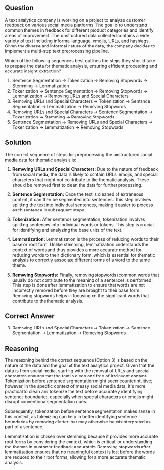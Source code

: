 ## Question
A text analytics company is working on a project to analyze customer feedback on various social media platforms. The goal is to understand common themes in feedback for different product categories and identify areas of improvement. The unstructured data collected contains a wide variety of text including informal language, emojis, URLs, and hashtags. Given the diverse and informal nature of the data, the company decides to implement a multi-step text preprocessing pipeline.

Which of the following sequences best outlines the steps they should take to prepare the data for thematic analysis, ensuring efficient processing and accurate insight extraction?

1. Sentence Segmentation → Tokenization → Removing Stopwords → Stemming → Lemmatization
2. Tokenization → Sentence Segmentation → Removing Stopwords → Lemmatization → Removing URLs and Special Characters
3. Removing URLs and Special Characters → Tokenization → Sentence Segmentation → Lemmatization → Removing Stopwords
4. Removing URLs and Special Characters → Sentence Segmentation → Tokenization → Stemming → Removing Stopwords
5. Sentence Segmentation → Removing URLs and Special Characters → Tokenization → Lemmatization → Removing Stopwords

## Solution
The correct sequence of steps for preprocessing the unstructured social media data for thematic analysis is:

1. **Removing URLs and Special Characters:** Due to the nature of feedback from social media, the data is likely to contain URLs, emojis, and special characters that might not contribute to the thematic analysis. These should be removed first to clean the data for further processing.
   
2. **Sentence Segmentation:** Once the text is cleaned of extraneous content, it can then be segmented into sentences. This step involves splitting the text into individual sentences, making it easier to process each sentence in subsequent steps.

3. **Tokenization:** After sentence segmentation, tokenization involves splitting sentences into individual words or tokens. This step is crucial for identifying and analyzing the base units of the text.

4. **Lemmatization:** Lemmatization is the process of reducing words to their base or root form. Unlike stemming, lemmatization understands the context of words and thus provides a more accurate method for reducing words to their dictionary form, which is essential for thematic analysis to correctly associate different forms of a word to the same theme.

5. **Removing Stopwords:** Finally, removing stopwords (common words that usually do not contribute to the meaning of a sentence) is performed. This step is done after lemmatization to ensure that words are not incorrectly removed before they are brought to their base form. Removing stopwords helps in focusing on the significant words that contribute to the thematic analysis.

## Correct Answer
3. Removing URLs and Special Characters → Tokenization → Sentence Segmentation → Lemmatization → Removing Stopwords

## Reasoning
The reasoning behind the correct sequence (Option 3) is based on the nature of the data and the goal of the text analytics project. Given that the data is from social media, starting with the removal of URLs and special characters ensures that the text is clean and free of irrelevant content. Tokenization before sentence segmentation might seem counterintuitive; however, in the specific context of messy social media data, it's more practical to clean and tokenize the text before accurately identifying sentence boundaries, especially when special characters or emojis might disrupt conventional segmentation cues.

Subsequently, tokenization before sentence segmentation makes sense in this context, as tokenizing can help in better identifying sentence boundaries by removing clutter that may otherwise be misinterpreted as part of a sentence.

Lemmatization is chosen over stemming because it provides more accurate root forms by considering the context, which is critical for understanding the themes in customer feedback accurately. Removing stopwords after lemmatization ensures that no meaningful context is lost before the words are reduced to their root forms, allowing for a more accurate thematic analysis.